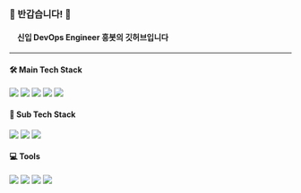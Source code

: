 ### 👋 반갑습니다! 👋
####   신입 DevOps Engineer 흥봇의 깃허브입니다

***

#### 🛠 Main Tech Stack
<img src="https://img.shields.io/badge/AWS-000000?style=flat-square&logo=amazonaws&logoColor=white"/></a> 
<img src="https://img.shields.io/badge/Terraform-7B42BC?style=flat-square&logo=terraform&logoColor=white"></a> 
<img src="https://img.shields.io/badge/Cent%20OS-262577?style=flat-square&logo=centOS&logoColor=white"/></a>
<img src="https://img.shields.io/badge/Ubuntu-E95420?style=flat-square&logo=ubuntu&logoColor=white"/></a>
<img src="https://img.shields.io/badge/kubernetes-326ce5.svg?&style=flat-square&logo=kubernetes&logoColor=white"></a>
 
#### 🔧 Sub Tech Stack
<img src="https://img.shields.io/badge/Docker-2CA5E0?style=flat-square&logo=docker&logoColor=white"/></a> 
<img src="https://img.shields.io/badge/Jenkins-D24939?style=flat-square&logo=jenkins&logoColor=white"></a>
<img src="https://img.shields.io/badge/Python-3766AB?style=flat-square&logo=Python&logoColor=white"/></a> 
             
#### 💻 Tools
<img src="https://img.shields.io/badge/vscode-5C2D91?style=flat-square&logo=visual%20studio&logoColor=white"></a>
<img src="https://img.shields.io/badge/VIM-%2311AB00.svg?&style=flat-square&logo=vim&logoColor=whit"></a>
<img src="https://img.shields.io/badge/VMware-231f20?style=flat-square&logo=VMware&logoColor=white"></a>
<img src="https://img.shields.io/badge/GIT-E44C30?style=flat-square&logo=git&logoColor=white"></a>
